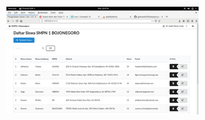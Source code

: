<p align="center"><img src="https://github.com/galihweb000haha/pengelolaan_siswa/blob/master/Cuplikan%20layar%20dari%202020-02-09%2023-57-36.png"></p>

